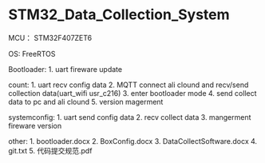 # STM32_Data_Collection_System

MCU： 
    STM32F407ZET6

OS:
    FreeRTOS
    
Bootloader:
    1. uart fireware update

count:
    1. uart recv config data
    2. MQTT connect ali clound and recv/send collection data(uart_wifi usr_c216)
    3. enter bootloader mode
    4. send collect data to pc and ali clound
    5. version magerment
    

systemconfig:
    1. uart send config data 
    2. recv collect data 
    3. mangerment fireware version
    
other:
    1. bootloader.docx
    2. BoxConfig.docx
    3. DataCollectSoftware.docx
    4. git.txt
    5. 代码提交规范.pdf
